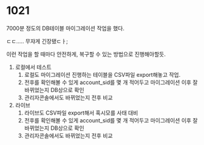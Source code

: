 # 1021

7000분 정도의 DB테이블 마이그레이션 작업을 했다.

ㄷㄷ..... 무쟈게 긴장됐ㄷㅏ;

이런 작업을 할 때마다 안전하게, 복구할 수 있는 방법으로 진행해야할듯.

1. 로컬에서 테스트
   1. 로컬도 마이그레이션 진행하는 테이블을 CSV파일 export해놓고 작업.
   2. 전후를 확인해볼 수 있게 account_sid를 몇 개 적어두고 마이그레이션 이후 잘 바뀌었는지 DB상으로 확인
   3. 관리자콘솔에서도 바뀌었는지 전후 비교
2. 라이브
   1. 라이브도 CSV파일 export해서 혹시모를 사태 대비
   2. 전후를 확인해볼 수 있게 account_sid를 몇 개 적어두고 마이그레이션 이후 잘 바뀌었는지 DB상으로 확인
   3. 관리자콘솔에서도 바뀌었는지 전후 비교